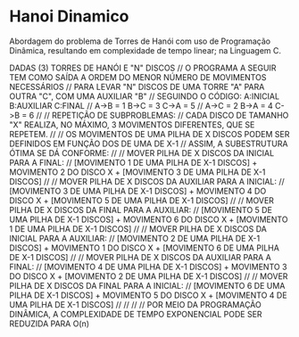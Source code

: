 # Hanoi Dinamico  
  
Abordagem do problema de Torres de Hanói com uso de Programação Dinâmica,
resultando em complexidade de tempo linear; na Linguagem C.


DADAS (3) TORRES DE HANÓI E "N" DISCOS
// O PROGRAMA A SEGUIR TEM COMO SAÍDA A ORDEM DO MENOR NÚMERO DE MOVIMENTOS NECESSÁRIOS
// PARA LEVAR "N" DISCOS DE UMA TORRE "A" PARA OUTRA "C", COM UMA AUXILIAR "B"
// SEGUINDO O CÓDIGO:    A:INICIAL      B:AUXILIAR      C:FINAL
//                       A->B = 1       B->C = 3        C->A = 5
//                       A->C = 2       B->A = 4        C->B = 6
//
// REPETIÇÃO DE SUBPROBLEMAS:
// CADA DISCO DE TAMANHO "X" REALIZA, NO MÁXIMO, 3 MOVIMENTOS DIFERENTES, QUE SE REPETEM.
//
// OS MOVIMENTOS DE UMA PILHA DE X DISCOS PODEM SER DEFINIDOS EM FUNÇÃO DOS DE UMA DE X-1
// ASSIM, A SUBESTRUTURA ÓTIMA SE DÁ CONFORME:
//
// MOVER PILHA DE X DISCOS DA INICIAL PARA A FINAL:
// [MOVIMENTO 1 DE UMA PILHA DE X-1 DISCOS] + MOVIMENTO 2 DO DISCO X + [MOVIMENTO 3 DE UMA PILHA DE X-1 DISCOS]
//
// MOVER PILHA DE X DISCOS DA AUXILIAR PARA A INICIAL:
// [MOVIMENTO 3 DE UMA PILHA DE X-1 DISCOS] + MOVIMENTO 4 DO DISCO X + [MOVIMENTO 5 DE UMA PILHA DE X-1 DISCOS]
//
// MOVER PILHA DE X DISCOS DA FINAL PARA A AUXILIAR:
// [MOVIMENTO 5 DE UMA PILHA DE X-1 DISCOS] + MOVIMENTO 6 DO DISCO X + [MOVIMENTO 1 DE UMA PILHA DE X-1 DISCOS]
//
// MOVER PILHA DE X DISCOS DA INICIAL PARA A AUXILIAR:
// [MOVIMENTO 2 DE UMA PILHA DE X-1 DISCOS] + MOVIMENTO 1 DO DISCO X + [MOVIMENTO 6 DE UMA PILHA DE X-1 DISCOS]
//
// MOVER PILHA DE X DISCOS DA AUXILIAR PARA A FINAL:
// [MOVIMENTO 4 DE UMA PILHA DE X-1 DISCOS] + MOVIMENTO 3 DO DISCO X + [MOVIMENTO 2 DE UMA PILHA DE X-1 DISCOS]
//
// MOVER PILHA DE X DISCOS DA FINAL PARA A INICIAL:
// [MOVIMENTO 6 DE UMA PILHA DE X-1 DISCOS] + MOVIMENTO 5 DO DISCO X + [MOVIMENTO 4 DE UMA PILHA DE X-1 DISCOS]
//
//
//
//    POR MEIO DA PROGRAMAÇÃO DINÂMICA, A COMPLEXIDADE DE TEMPO EXPONENCIAL PODE SER REDUZIDA PARA O(n)
